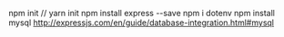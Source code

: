 npm init // yarn init 
npm install express --save
npm i dotenv
npm install mysql
http://expressjs.com/en/guide/database-integration.html#mysql